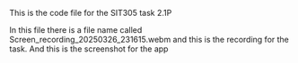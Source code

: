 This is the code file for the SIT305 task 2.1P

In this file there is a file name called Screen_recording_20250326_231615.webm and this is the recording for the task. 
And this is the screenshot for the app 
